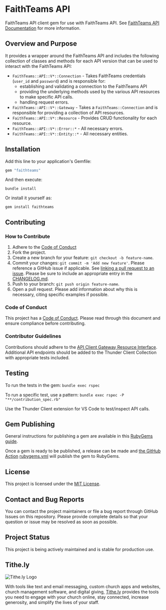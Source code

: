 # FaithTeams API
FaithTeams API client gem for use with FaithTeams API. See [FaithTeams API Documentation](https://api.faithteams.com/docs) for more information.

## Overview and Purpose
It provides a wrapper around the FaithTeams API and includes the following collection of classes and methods for each API version that can be used to interact with the FaithTeams API:

* `FaithTeams::API::V*::Connection` - Takes FaithTeams credentials (`user_id` and `password`) and is responsible for:
    * establishing and validating a connection to the FaithTeams API
    * providing the underlying methods used by the various API resources to make specific API calls.
    * handling request errors.
* `FaithTeams::API::V*::Gateway` - Takes a `FaithTeams::Connection` and is responsible for providing a collection of API resources.
* `FaithTeams::API::V*::Resource` - Provides CRUD functionality for each resource.
* `FaithTeams::API::V*::Error::*` - All necessary errors.
* `FaithTeams::API::V*::Entity::*` - All necessary entities.

## Installation

Add this line to your application's Gemfile:

```ruby
gem "faithteams"
```

And then execute:

`bundle install`

Or install it yourself as:

`gem install faithteams`

## Contributing

### How to Contribute

1. Adhere to the [Code of Conduct](./CODE_OF_CONDUCT.md)
1. Fork the project.
1. Create a new branch for your feature: `git checkout -b feature-name`.
1. Commit your changes: `git commit -m 'Add new feature'`. Please reference a GitHub issue if applicable. See [linking a pull request to an issue](https://docs.github.com/en/issues/tracking-your-work-with-issues/linking-a-pull-request-to-an-issue).  Please be sure to include an appropriate entry in the [CHANGELOG.md](./CHANGELOG.md).
1. Push to your branch: `git push origin feature-name`.
1. Open a pull request. Please add information about why this is necessary, citing specific examples if possible.

### Code of Conduct

This project has a [Code of Conduct](./CODE_OF_CONDUCT.md). Please read through this document and ensure compliance before contributing.

### Contributor Guidelines

Contributions should adhere to the [API Client Gateway Resource Interface](./guides/api_client_interface.md).  Additional API endpoints should be added to the Thunder Client Collection with appropriate tests included.

## Testing

To run the tests in the gem: `bundle exec rspec`

To run a specific test, use a pattern: `bundle exec rspec -P "**/contribution_spec.rb"`

Use the Thunder Client extension for VS Code to test/inspect API calls.

## Gem Publishing

General instructions for publishing a gem are available in this [RubyGems guide](https://guides.rubygems.org/publishing/#publishing-to-rubygemsorg).

Once a gem is ready to be published, a release can be made and [the GitHub Action](https://guides.rubygems.org/trusted-publishing/releasing-gems/) [rubygems.yml](./.github/workflows/rubygems.yml) will publish the gem to RubyGems.

## License

This project is licensed under the [MIT License](./LICENSE).

## Contact and Bug Reports

You can contact the project maintainers or file a bug report through GitHub Issues on this repository. Please provide complete details so that your question or issue may be resolved as soon as possible.

[comment]: <> (TODO: Add FaithTeams contact information)

## Project Status

This project is being actively maintained and is stable for production use.

## Tithe.ly

![Tithe.ly Logo](https://assets-global.website-files.com/5f6a31379c9e2712518b8d6c/61fbe41d8e639d18d7c516b7_Logomark.svg)

With tools like text and email messaging, custom church apps and websites, church management software, and digital giving, [Tithe.ly](https://tithe.ly/) provides the tools you need to engage with your church online, stay connected, increase generosity, and simplify the lives of your staff.
